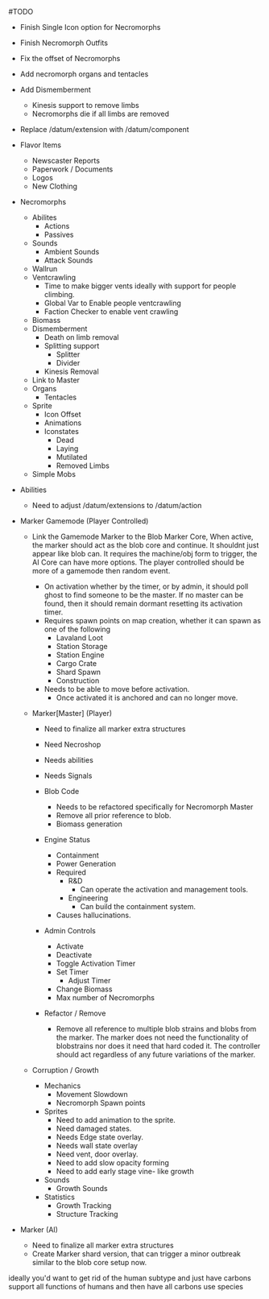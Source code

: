 #TODO
-  Finish Single Icon option for Necromorphs
-  Finish Necromorph Outfits
-  Fix the offset of Necromorphs
-  Add necromorph organs and tentacles
-  Add Dismemberment
	-  Kinesis support to remove limbs
	-  Necromorphs die if all limbs are removed


- Replace /datum/extension with /datum/component

- Flavor Items
	- Newscaster Reports
	- Paperwork / Documents
	- Logos
	- New Clothing

-  Necromorphs
	-  Abilites
		-  Actions
		-  Passives
	-  Sounds
		-  Ambient Sounds
		-  Attack Sounds
	-  Wallrun
	-  Ventcrawling
		- Time to make bigger vents ideally with support for people climbing.
		- Global Var to Enable people ventcrawling
		- Faction Checker to enable vent crawling
	-  Biomass
	-  Dismemberment
		-  Death on limb removal 
		-  Splitting support 
			-  Splitter
			-  Divider
		-  Kinesis Removal
	-  Link to Master
	-  Organs
		-  Tentacles
	-  Sprite
		-  Icon Offset
		-  Animations
		-  Iconstates
			-  Dead
			-  Laying
			-  Mutilated
			-  Removed Limbs
	-  Simple Mobs

-  Abilities
	-  Need to adjust /datum/extensions to /datum/action



- Marker Gamemode (Player Controlled)

	- Link the Gamemode Marker to the Blob Marker Core, When active, the marker should act as the blob core and continue.  It shouldnt just appear like blob can. It requires the machine/obj form to trigger, the AI Core can have more options. The player controlled should be more of a gamemode then random event. 
		- On activation whether by the timer, or by admin, it should poll ghost to find someone to be the master. If no master can be found, then it should remain dormant resetting its activation timer. 
		- Requires spawn points on map creation, whether it can spawn as one of the following
			- Lavaland Loot
			- Station Storage
			- Station Engine
			- Cargo Crate
			- Shard Spawn
			- Construction
		- Needs to be able to move before activation.
			- Once activated it is anchored and can no longer move.

	-  Marker[Master] (Player)
		-  Need to finalize all marker extra structures
		-  Need Necroshop
		-  Needs abilities
		-  Needs Signals
		-  Blob Code
			-  Needs to be refactored specifically for Necromorph Master
			-  Remove all prior reference to blob.
			-  Biomass generation 
		- Engine Status
			- Containment
			- Power Generation
			- Required
				- R&D
					- Can operate the activation and management tools.
				- Engineering
					- Can build the containment system.
			- Causes hallucinations.
		
		- Admin Controls
			- Activate
			- Deactivate
			- Toggle Activation Timer
			- Set Timer
				- Adjust Timer
			- Change Biomass
			- Max number of Necromorphs

		- Refactor / Remove
			- Remove all reference to multiple blob strains and blobs from the marker. The marker does not need the functionality of blobstrains nor does it need that hard coded it. The controller should act regardless of any future variations of the marker.

	-  Corruption / Growth
		-  Mechanics
			-  Movement Slowdown
			- Necromorph Spawn points
		-  Sprites
			-  Need to add animation to the sprite. 
			-  Need damaged states.
			-  Needs Edge state overlay.
			-  Needs wall state overlay
			-  Need vent, door overlay.
			-  Need to add slow opacity forming
			-  Need to add early stage vine- like growth
		-  Sounds
			-  Growth Sounds
		- Statistics
			- Growth Tracking
			- Structure Tracking


-  Marker (AI)
	-  Need to finalize all marker extra structures
	- Create Marker shard version, that can trigger a minor outbreak similar to the blob core setup now. 


ideally you'd want to get rid of the human subtype
and just have carbons support all functions of humans
and then have all carbons use species
